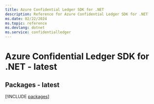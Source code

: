 ```yaml
---
title: Azure Confidential Ledger SDK for .NET
description: Reference for Azure Confidential Ledger SDK for .NET
ms.date: 02/22/2024
ms.topic: reference
ms.devlang: dotnet
ms.service: confidentialledger
---
```

# Azure Confidential Ledger SDK for .NET - latest
## Packages - latest
[!INCLUDE [packages](confidential-ledger-index.md)]